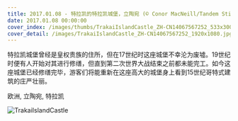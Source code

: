 ```yaml
---
title: 2017.01.08 - 特拉凯的特拉凯城堡，立陶宛 (© Conor MacNeill/Tandem Stills + Motion)
date: 2017.01.08 00:00:00
cover_index: /images/thumbs/TrakaiIslandCastle_ZH-CN14067567252_533x300.jpg
cover_detail: /images/TrakaiIslandCastle_ZH-CN14067567252_1920x1080.jpg
---
```


特拉凯城堡曾经是皇权贵族的住所，但在17世纪时这座城堡不幸沦为废墟。19世纪时便有人开始对其进行修缮，但直到第二次世界大战结束之前都未能完工。如今这座城堡已经修缮完毕，游客们将能重新在这座高大的城堡身上看到15世纪哥特式建筑的庄严壮丽。

欧洲, 立陶宛, 特拉凯

![TrakaiIslandCastle](/images/TrakaiIslandCastle_ZH-CN14067567252_1920x1080.jpg)
